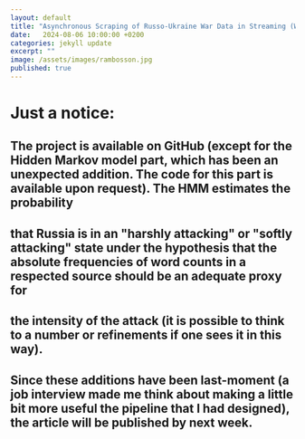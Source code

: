 ```yaml
---
layout: default
title: "Asynchronous Scraping of Russo-Ukraine War Data in Streaming (With an Estimation of Missile Attack Probability Through a Custom Hidden Markov Model)"
date:   2024-08-06 10:00:00 +0200
categories: jekyll update
excerpt: ""
image: /assets/images/rambosson.jpg
published: true
---
```


# Just a notice:

## The project is available on GitHub (except for the Hidden Markov model part, which has been an unexpected addition. The code for this part is available upon request). The HMM estimates the probability
## that Russia is in an "harshly attacking" or "softly attacking" state under the hypothesis that the absolute frequencies of word counts in a respected source should be an adequate proxy for 
## the intensity of the attack (it is possible to think to a number or refinements if one sees it in this way). 
## Since these additions have been last-moment (a job interview made me think about making a little bit more useful the pipeline that I had designed), the article will be published by next week.